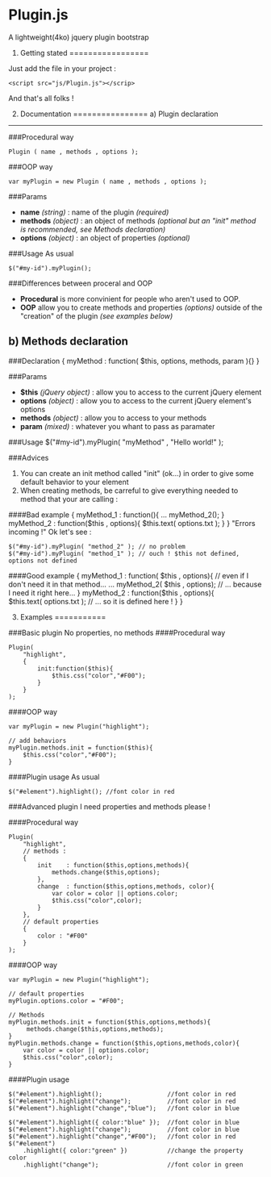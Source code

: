 Plugin.js
=========
A lightweight(4ko) jquery plugin bootstrap


1. Getting stated
=================

Just add the file in your project :

    <script src="js/Plugin.js"></scrip>
    
And that's all folks !

2. Documentation
================
a) Plugin declaration
--------------------
###Procedural way

    Plugin ( name , methods , options );
    
###OOP way

    var myPlugin = new Plugin ( name , methods , options );
    
###Params
    
* **name** *(string)* : name of the plugin *(required)*
* **methods** *(object)* : an object of methods *(optional but an "init" method is recommended, see Methods declaration)*
* **options** *(object)* : an object of properties *(optional)*

###Usage
As usual

    $("#my-id").myPlugin();


###Differences between proceral and OOP
* **Procedural** is more convinient for people who aren't used to OOP.
* **OOP** allow you to create methods and properties *(options)* outside of the "creation" of the plugin *(see examples below)*


b) Methods declaration
----------------------
###Declaration
    {
        myMethod : function( $this, options, methods, param ){}
    }
    
###Params
* **$this** *(jQuery object)* : allow you to access to the current jQuery element
* **options** *(object)* : allow you to access to the current jQuery element's options
* **methods** *(object)* : allow you to access to your methods
* **param** *(mixed)* : whatever you whant to pass as paramater

###Usage
    $("#my-id").myPlugin( "myMethod" , "Hello world!" );
    
###Advices
1. You can create an init method called "init" (ok...) in order to give some default behavior to your element
2. When creating methods, be carreful to give everything needed to method that your are calling :

####Bad example
    {
        myMethod_1 : function(){
            ...
            myMethod_2();
        }
        myMethod_2 : function($this , options){
            $this.text( options.txt );
        }
    }
"Errors incoming !" Ok let's see :

    $("#my-id").myPlugin( "method_2" ); // no problem
    $("#my-id").myPlugin( "method_1" ); // ouch ! $this not defined, options not defined
    
####Good example
    {
        myMethod_1 : function( $this , options){    // even if I don't need it in that method...
            ...
            myMethod_2( $this , options);           // ... because I need it right here...
        }
        myMethod_2 : function($this , options){    
            $this.text( options.txt );               // ... so it is defined here !
        }
    }

3. Examples
===========

###Basic plugin
No properties, no methods
####Procedural way

    Plugin(
        "highlight",
        {
            init:function($this){
                $this.css("color","#F00");
            }
        }
    );
    
####OOP way

    var myPlugin = new Plugin("highlight");
    
    // add behaviors
    myPlugin.methods.init = function($this){
        $this.css("color","#F00");
    }
    
####Plugin usage
As usual

    $("#element").highlight(); //font color in red

###Advanced plugin
I need properties and methods please !

####Procedural way

    Plugin(
        "highlight",
        // methods :
        {
            init    : function($this,options,methods){
                methods.change($this,options);
            },
            change  : function($this,options,methods, color){
                var color = color || options.color;
                $this.css("color",color);
            }
        },
        // default properties
        {
            color : "#F00"
        }     
    );
    
####OOP way

    var myPlugin = new Plugin("highlight");
    
    // default properties
    myPlugin.options.color = "#F00";
    
    // Methods
    myPlugin.methods.init = function($this,options,methods){
         methods.change($this,options,methods);
    }
    myPlugin.methods.change = function($this,options,methods,color){
        var color = color || options.color;
        $this.css("color",color);
    }
    
    
####Plugin usage
    
    $("#element").highlight();                  //font color in red
    $("#element").highlight("change");          //font color in red
    $("#element").highlight("change","blue");   //font color in blue
    
    $("#element").highlight({ color:"blue" });  //font color in blue
    $("#element").highlight("change");          //font color in blue
    $("#element").highlight("change","#F00");   //font color in red
    $("#element")
        .highlight({ color:"green" })           //change the property color
        .highlight("change");                   //font color in green
        
    
